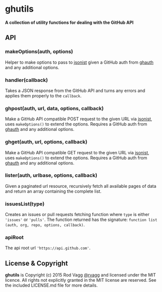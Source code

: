 # ghutils

**A collection of utility functions for dealing with the GitHub API**

## API

### makeOptions(auth, options)

Helper to make options to pass to [jsonist](http://github.com/rvagg/jsonist) given a GitHub auth from [ghauth](https://github.com/rvagg/ghauth) and any additional options.

### handler(callback)

Takes a JSON response from the GitHub API and turns any errors and applies them properly to the `callback`.

### ghpost(auth, url, data, options, callback)

Make a GitHub API compatible POST request to the given URL via [jsonist](http://github.com/rvagg/jsonist), uses `makeOptions()` to extend the options. Requires a GitHub auth from [ghauth](https://github.com/rvagg/ghauth) and any additional options.

### ghget(auth, url, options, callback)

Make a GitHub API compatible GET request to the given URL via [jsonist](http://github.com/rvagg/jsonist), uses `makeOptions()` to extend the options. Requires a GitHub auth from [ghauth](https://github.com/rvagg/ghauth) and any additional options.

### lister(auth, urlbase, options, callback)

Given a paginated url resource, recursively fetch all available pages of data and return an array containing the complete list.

### issuesList(type)

Creates an issues or pull requests fetching function where `type` is either `'issues'` or `'pulls'`. The function returned has the signature: `function list (auth, org, repo, options, callback)`.

### apiRoot

The api root url `'https://api.github.com'`.

## License & Copyright

**ghutils** is Copyright (c) 2015 Rod Vagg [@rvagg](https://twitter.com/rvagg) and licensed under the MIT licence. All rights not explicitly granted in the MIT license are reserved. See the included LICENSE.md file for more details.
